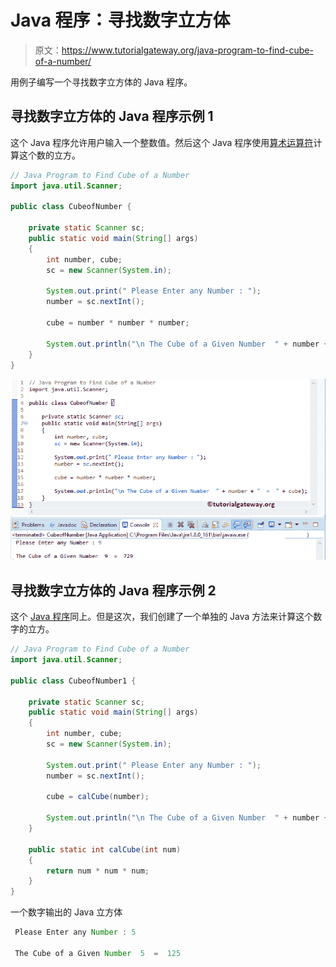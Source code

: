 # Java 程序：寻找数字立方体

> 原文：<https://www.tutorialgateway.org/java-program-to-find-cube-of-a-number/>

用例子编写一个寻找数字立方体的 Java 程序。

## 寻找数字立方体的 Java 程序示例 1

这个 Java 程序允许用户输入一个整数值。然后这个 Java 程序使用[算术运算符](https://www.tutorialgateway.org/java-arithmetic-operators/)计算这个数的立方。

```java
// Java Program to Find Cube of a Number
import java.util.Scanner;

public class CubeofNumber {

	private static Scanner sc;
	public static void main(String[] args) 
	{
		int number, cube;
		sc = new Scanner(System.in);

		System.out.print(" Please Enter any Number : ");
		number = sc.nextInt();		

		cube = number * number * number;

		System.out.println("\n The Cube of a Given Number  " + number + "  =  " + cube);
	}
}
```

![Java Program to Find Cube of a Number 1](img/e534db2f6053912e6f2eed8778921aed.png)

## 寻找数字立方体的 Java 程序示例 2

这个 [Java 程序](https://www.tutorialgateway.org/learn-java-programs/)同上。但是这次，我们创建了一个单独的 Java 方法来计算这个数字的立方。

```java
// Java Program to Find Cube of a Number
import java.util.Scanner;

public class CubeofNumber1 {

	private static Scanner sc;
	public static void main(String[] args) 
	{
		int number, cube;
		sc = new Scanner(System.in);

		System.out.print(" Please Enter any Number : ");
		number = sc.nextInt();		

		cube = calCube(number);

		System.out.println("\n The Cube of a Given Number  " + number + "  =  " + cube);
	}

	public static int calCube(int num)
	{
		return num * num * num;
	}
}
```

一个数字输出的 Java 立方体

```java
 Please Enter any Number : 5

 The Cube of a Given Number  5  =  125
```